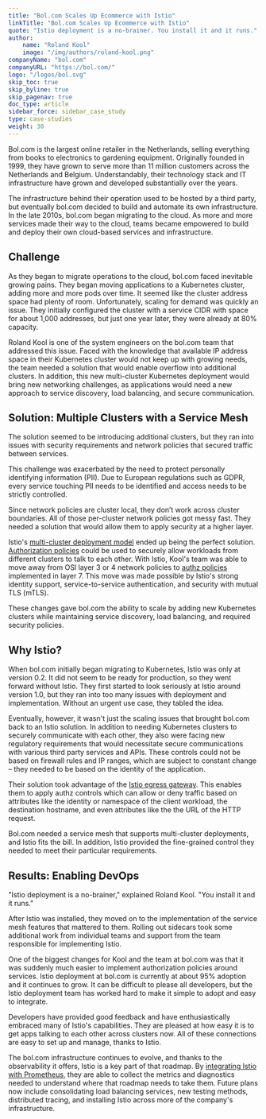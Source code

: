 ```yaml
---
title: "Bol.com Scales Up Ecommerce with Istio"
linkTitle: "Bol.com Scales Up Ecommerce with Istio"
quote: "Istio deployment is a no-brainer. You install it and it runs."
author:
    name: "Roland Kool"
    image: "/img/authors/roland-kool.png"
companyName: "bol.com"
companyURL: "https://bol.com/"
logo: "/logos/bol.svg"
skip_toc: true
skip_byline: true
skip_pagenav: true
doc_type: article
sidebar_force: sidebar_case_study
type: case-studies
weight: 30
---
```


Bol.com is the largest online retailer in the Netherlands, selling everything from books to electronics to gardening equipment. Originally founded in 1999, they have grown to serve more than 11 million customers across the Netherlands and Belgium. Understandably, their technology stack and IT infrastructure have grown and developed substantially over the years.

The infrastructure behind their operation used to be hosted by a third party, but eventually bol.com decided to build and automate its own infrastructure. In the late 2010s, bol.com began migrating to the cloud. As more and more services made their way to the cloud, teams became empowered to build and deploy their own cloud-based services and infrastructure.

## Challenge

As they began to migrate operations to the cloud, bol.com faced inevitable growing pains. They began moving applications to a Kubernetes cluster, adding more and more pods over time. It seemed like the cluster address space had plenty of room. Unfortunately, scaling for demand was quickly an issue. They initially configured the cluster with a service CIDR with space for about 1,000 addresses, but just one year later, they were already at 80% capacity.

Roland Kool is one of the system engineers on the bol.com team that addressed this issue. Faced with the knowledge that available IP address space in their Kubernetes cluster would not keep up with growing needs, the team needed a solution that would enable overflow into additional clusters. In addition, this new multi-cluster Kubernetes deployment would bring new networking challenges, as applications would need a new approach to service discovery, load balancing, and secure communication.

## Solution: Multiple Clusters with a Service Mesh

The solution seemed to be introducing additional clusters, but they ran into issues with security requirements and network policies that secured traffic between services.

This challenge was exacerbated by the need to protect personally identifying information (PII). Due to European regulations such as GDPR, every service touching PII needs to be identified and access needs to be strictly controlled.

Since network policies are cluster local, they don’t work across cluster boundaries. All of those per-cluster network policies got messy fast. They needed a solution that would allow them to apply security at a higher layer.

Istio's [multi-cluster deployment model](/docs/ops/deployment/deployment-models/#multiple-clusters) ended up being the perfect solution. [Authorization policies](/docs/reference/config/security/authorization-policy/) could be used to securely allow workloads from different clusters to talk to each other. With Istio, Kool's team was able to move away from OSI layer 3 or 4 network policies to [authz policies](/docs/tasks/security/authorization/authz-http/) implemented in layer 7. This move was made possible by Istio's strong identity support, service-to-service authentication, and security with mutual TLS (mTLS).

These changes gave bol.com the ability to scale by adding new Kubernetes clusters while maintaining service discovery, load balancing, and required security policies.

## Why Istio?

When bol.com initially began migrating to Kubernetes, Istio was only at version 0.2. It did not seem to be ready for production, so they went forward without Istio. They first started to look seriously at Istio around version 1.0, but they ran into too many issues with deployment and implementation. Without an urgent use case, they tabled the idea.

Eventually, however, it wasn't just the scaling issues that brought bol.com back to an Istio solution. In addition to needing Kubernetes clusters to securely communicate with each other, they also were facing new regulatory requirements that would necessitate secure communications with various third party services and APIs. These controls could not be based on firewall rules and IP ranges, which are subject to constant change – they needed to be based on the identity of the application.

Their solution took advantage of the [Istio egress gateway](/docs/tasks/traffic-management/egress/egress-gateway/). This enables them to apply authz controls which can allow or deny traffic based on attributes like the identity or namespace of the client workload, the destination hostname, and even attributes like the the URL of the HTTP request.

Bol.com needed a service mesh that supports multi-cluster deployments, and Istio fits the bill. In addition, Istio provided the fine-grained control they needed to meet their particular requirements.

## Results: Enabling DevOps

"Istio deployment is a no-brainer," explained Roland Kool. "You install it and it runs."

After Istio was installed, they moved on to the implementation of the service mesh features that mattered to them. Rolling out sidecars took some additional work from individual teams and support from the team responsible for implementing Istio.

One of the biggest changes for Kool and the team at bol.com was that it was suddenly much easier to implement authorization policies around services. Istio deployment at bol.com is currently at about 95% adoption and it continues to grow. It can be difficult to please all developers, but the Istio deployment team has worked hard to make it simple to adopt and easy to integrate.

Developers have provided good feedback and have enthusiastically embraced many of Istio's capabilities. They are pleased at how easy it is to get apps talking to each other across clusters now. All of these connections are easy to set up and manage, thanks to Istio.

The bol.com infrastructure continues to evolve, and thanks to the observability it offers, Istio is a key part of that roadmap. By [integrating Istio with Prometheus](/docs/ops/integrations/prometheus/), they are able to collect the metrics and diagnostics needed to understand where that roadmap needs to take them. Future plans now include consolidating load balancing services, new testing methods, distributed tracing, and installing Istio across more of the company's infrastructure.
